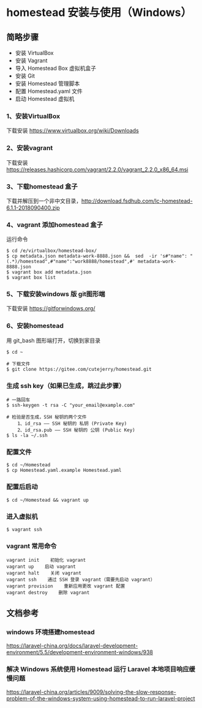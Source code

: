 # homestead 安装与使用（Windows）

## 简略步骤
* 安装 VirtualBox
* 安装 Vagrant
* 导入 Homestead Box 虚拟机盒子
* 安装 Git
* 安装 Homestead 管理脚本
* 配置 Homestead.yaml 文件
* 启动 Homestead 虚拟机


### 1、安装VirtualBox
下载安装 https://www.virtualbox.org/wiki/Downloads

### 2、安装vagrant
下载安装 https://releases.hashicorp.com/vagrant/2.2.0/vagrant_2.2.0_x86_64.msi

### 3、下载homestead 盒子
下载并解压到一个非中文目录，http://download.fsdhub.com/lc-homestead-6.1.1-2018090400.zip

### 4、vagrant 添加homestead 盒子
运行命令
```
$ cd /e/virtualbox/homestead-box/
$ cp metadata.json metadata-work-8888.json &&  sed  -ir 's#"name": "(.*)/homestead",#"name":"work8888/homestead",#' metadata-work-8888.json
$ vagrant box add metadata.json
$ vagrant box list
```

### 5、下载安装windows 版 git图形端
下载安装 https://gitforwindows.org/


### 6、安装homestead

用 git_bash 图形端打开，切换到家目录  

```
$ cd ~

# 下载文件
$ git clone https://gitee.com/cutejerry/homestead.git
```


### 生成 ssh key（如果已生成，跳过此步骤）
```
# 一路回车
$ ssh-keygen -t rsa -C "your_email@example.com"

# 检验是否生成，SSH 秘钥的两个文件
    1、id_rsa —— SSH 秘钥的 私钥 (Private Key)
    2、id_rsa.pub —— SSH 秘钥的 公钥 (Public Key)
$ ls -la ~/.ssh
```



### 配置文件
```
$ cd ~/Homestead
$ cp Homestead.yaml.example Homestead.yaml
```


### 配置后启动
```
$ cd ~/Homestead && vagrant up
```

### 进入虚拟机

```
$ vagrant ssh
```


### vagrant 常用命令
```
vagrant init    初始化 vagrant
vagrant up    启动 vagrant
vagrant halt    关闭 vagrant
vagrant ssh    通过 SSH 登录 vagrant（需要先启动 vagrant）
vagrant provision    重新应用更改 vagrant 配置
vagrant destroy    删除 vagrant
```




## 文档参考

### windows 环境搭建homestead

https://laravel-china.org/docs/laravel-development-environment/5.5/development-environment-windows/938



### 解决 Windows 系统使用 Homestead 运行 Laravel 本地项目响应缓慢问题
https://laravel-china.org/articles/9009/solving-the-slow-response-problem-of-the-windows-system-using-homestead-to-run-laravel-project





